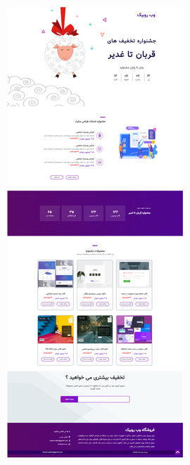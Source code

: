 <img src="https://github.com/kazemsattari/qurban-landing-bootstrap-template/blob/master/Qurban-Landing-template-bootstrap.png?raw=true" />
